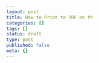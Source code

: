 ```yaml
---
layout: post
title: How to Print to PDF on th
categories: []
tags: []
status: draft
type: post
published: false
meta: {}
---
```

